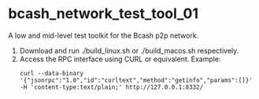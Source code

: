 # bcash_network_test_tool_01
A low and mid-level test toolkit for the Bcash p2p network.

1. Download and run ./build_linux.sh or ./build_macos.sh respectively.
2. Access the RPC interface using CURL or equivalent.
	Example:
    ```
	curl --data-binary '{"jsonrpc":"1.0","id":"curltext","method":"getinfo","params":[]}' -H 'content-type:text/plain;' http://127.0.0.1:8332/
	```
